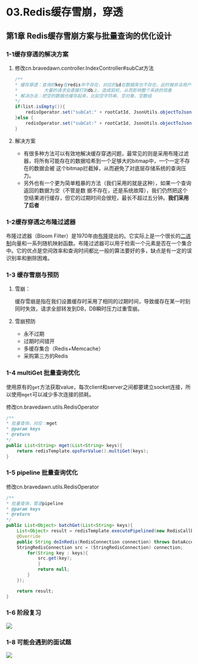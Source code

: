 # 03.Redis缓存雪崩，穿透

## 第1章 Redis缓存雪崩方案与批量查询的优化设计

### 1-1缓存穿透的解决方案

1. 修改cn.bravedawn.controller.IndexController#subCat方法

   ```java
   /**
   * 缓存穿透：查询的key在redis中不存在，对应的id在数据库也不存在，此时被非法用户攻击
   *          大量的请求会直接打到db上，造成宕机，从而影响整个系统的现象
   * 解决办法：把空的数据也缓存起来，比如空字符串、空对象、空数组
   */
   if(list.isEmpty()){
       redisOperator.set("subCat:" + rootCatId, JsonUtils.objectToJson(list));
   }else {
       redisOperator.set("subCat:" + rootCatId, JsonUtils.objectToJson(list), 3000);
   }
   ```

2. 解决方案
   * 有很多种方法可以有效地解决缓存穿透问题，最常见的则是采用布隆过滤器，将所有可能存在的数据哈希到一个足够大的bitmap中，一个一定不存在的数据会被 这个bitmap拦截掉，从而避免了对底层存储系统的查询压力。
   * 另外也有一个更为简单粗暴的方法（我们采用的就是这种），如果一个查询返回的数据为空（不管是数 据不存在，还是系统故障），我们仍然把这个空结果进行缓存，但它的过期时间会很短，最长不超过五分钟。**我们采用了后者**

### 1-2缓存穿透之布隆过滤器

布隆过滤器（Bloom Filter）是1970年由[布隆](https://baike.baidu.com/item/布隆/14216465)提出的。它实际上是一个很长的[二进制](https://baike.baidu.com/item/二进制/361457)向量和一系列随机映射函数。布隆过滤器可以用于检索一个元素是否在一个集合中。它的优点是空间效率和查询时间都比一般的算法要好的多，缺点是有一定的误识别率和删除困难。

### 1-3 缓存雪崩与预防

1. 雪崩：

   缓存雪崩是指在我们设置缓存时采用了相同的过期时间，导致缓存在某一时刻同时失效，请求全部转发到DB，DB瞬时压力过重雪崩。

2. 雪崩预防

   * 永不过期
   * 过期时间错开
   * 多缓存集合（Redis+Memcache）
   * 采购第三方的Redis

### 1-4 multiGet 批量查询优化

使用原有的`get`方法获取value，每次client和server之间都要建立socket连接，所以使用`mget`可以减少多次连接的损耗。

修改cn.bravedawn.utils.RedisOperator

```java
/**
* 批量查询，对应：mget
* @param keys
* @return
*/
public List<String> mget(List<String> keys){
    return redisTemplate.opsForValue().multiGet(keys);
}
```

### 1-5 pipeline 批量查询优化

修改cn.bravedawn.utils.RedisOperator

```java
/**
* 批量查询，管道pipeline
* @param keys
* @return
*/
public List<Object> batchGet(List<String> keys){
    List<Object> result = redisTemplate.executePipelined(new RedisCallback<String>() {
    @Override
    public String doInRedis(RedisConnection connection) throws DataAccessException {
    StringRedisConnection src = (StringRedisConnection) connection;
        for(String key : keys){
            src.get(key);
            }
            return null;
        }
    });

    return result;
}
```

### 1-6 阶段复习

![](../../../笔记图片/20/2/98.png)

### 1-8 可能会遇到的面试题

![](../../../笔记图片/20/2/99.png)